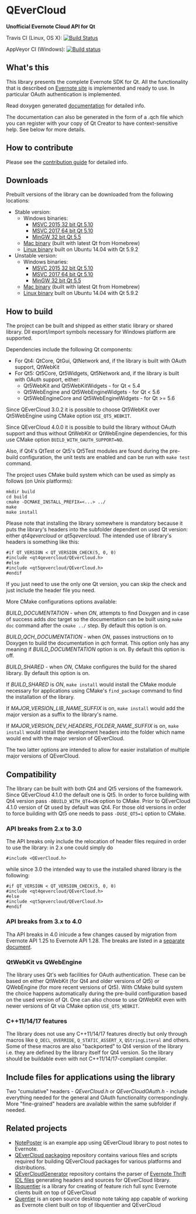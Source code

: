 QEverCloud
==========

**Unofficial Evernote Cloud API for Qt**

Travis CI (Linux, OS X): [![Build Status](https://travis-ci.org/d1vanov/QEverCloud.svg?branch=master)](https://travis-ci.org/d1vanov/QEverCloud)

AppVeyor CI (Windows): [![Build status](https://ci.appveyor.com/api/projects/status/75vtxm2o18u4atw0/branch/master?svg=true)](https://ci.appveyor.com/project/d1vanov/qevercloud/branch/master)

## What's this

This library presents the complete Evernote SDK for Qt.
All the functionality that is described on [Evernote site](http://dev.evernote.com/doc/)
is implemented and ready to use. In particular OAuth authentication is implemented.

Read doxygen generated [documentation](http://d1vanov.github.io/QEverCloud) for detailed info.

The documentation can also be generated in the form of a .qch file which you can register with
your copy of Qt Creator to have context-sensitive help. See below for more details.

## How to contribute

Please see the [contribution guide](CONTRIBUTING.md) for detailed info. 

## Downloads

Prebuilt versions of the library can be downloaded from the following locations:

 * Stable version:
   * Windows binaries:
     * [MSVC 2015 32 bit Qt 5.10](https://github.com/d1vanov/QEverCloud/releases/download/continuous-master/qevercloud-windows-qt510-VS2015_x86.zip)
     * [MSVC 2017 64 bit Qt 5.10](https://github.com/d1vanov/QEverCloud/releases/download/continuous-master/qevercloud-windows-qt510-VS2017_x64.zip)
     * [MinGW 32 bit Qt 5.5](https://github.com/d1vanov/QEverCloud/releases/download/continuous-master/qevercloud-windows-qt55-MinGW_x86.zip)
   * [Mac binary](https://github.com/d1vanov/QEverCloud/releases/download/continuous-master/qevercloud_mac_x86_64.zip) (built with latest Qt from Homebrew)
   * [Linux binary](https://github.com/d1vanov/QEverCloud/releases/download/continuous-master/qevercloud_linux_qt_592_x86_64.zip) built on Ubuntu 14.04 with Qt 5.9.2
 * Unstable version:
   * Windows binaries:
     * [MSVC 2015 32 bit Qt 5.10](https://github.com/d1vanov/QEverCloud/releases/download/continuous-development/qevercloud-windows-qt510-VS2015_x86.zip)
     * [MSVC 2017 64 bit Qt 5.10](https://github.com/d1vanov/QEverCloud/releases/download/continuous-development/qevercloud-windows-qt510-VS2017_x64.zip)
     * [MinGW 32 bit Qt 5.5](https://github.com/d1vanov/QEverCloud/releases/download/continuous-development/qevercloud-windows-qt55-MinGW_x86.zip)
   * [Mac binary](https://github.com/d1vanov/QEverCloud/releases/download/continuous-development/qevercloud_mac_x86_64.zip) (built with latest Qt from Homebrew)
   * [Linux binary](https://github.com/d1vanov/QEverCloud/releases/download/continuous-development/qevercloud_linux_qt_592_x86_64.zip) built on Ubuntu 14.04 with Qt 5.9.2

## How to build

The project can be built and shipped as either static library or shared library. Dll export/import symbols necessary for Windows platform are supported.

Dependencies include the following Qt components:
 * For Qt4: QtCore, QtGui, QtNetwork and, if the library is built with OAuth support, QtWebKit
 * For Qt5: Qt5Core, Qt5Widgets, Qt5Network and, if the library is built with OAuth support, either:
   * Qt5WebKit and Qt5WebKitWidgets - for Qt < 5.4
   * Qt5WebEngine and Qt5WebEngineWidgets - for Qt < 5.6
   * Qt5WebEngineCore and Qt5WebEngineWidgets - for Qt >= 5.6

Since QEverCloud 3.0.2 it is possible to choose Qt5WebKit over Qt5WebEngine using CMake option `USE_QT5_WEBKIT`.

Since QEverCloud 4.0.0 it is possible to build the library without OAuth support and thus without QtWebKit or QtWebEngine dependencies, for this use CMake option `BUILD_WITH_OAUTH_SUPPORT=NO`.

Also, if Qt4's QtTest or Qt5's Qt5Test modules are found during the pre-build configuration, the unit tests are enabled and can be run with `make test` command.

The project uses CMake build system which can be used as simply as follows (on Unix platforms):
```
mkdir build
cd build
cmake -DCMAKE_INSTALL_PREFIX=<...> ../
make
make install
```

Please note that installing the library somewhere is mandatory because it puts the library's headers into the subfolder dependent on used Qt version: either *qt4qevercloud* or *qt5qevercloud*. The intended use of library's headers is something like this:
```
#if QT_VERSION < QT_VERSION_CHECK(5, 0, 0)
#include <qt4qevercloud/QEverCloud.h>
#else
#include <qt5qevercloud/QEverCloud.h>
#endif
```

If you just need to use the only one Qt version, you can skip the check and just include the header file you need.

More CMake configurations options available:

*BUILD_DOCUMENTATION* - when *ON*, attempts to find Doxygen and in case of success adds *doc* target so the documentation can be built using `make doc` command after the `cmake ../` step. By default this option is on.

*BUILD_QCH_DOCUMENTATION* - when *ON*, passes instructions on to Doxygen to build the documentation in *qch* format. This option only has any meaning if *BUILD_DOCUMENTATION* option is on. By default this option is off.

*BUILD_SHARED* - when *ON*, CMake configures the build for the shared library. By default this option is on.

If *BUILD_SHARED* is *ON*, `make install` would install the CMake module necessary for applications using CMake's `find_package` command to find the installation of the library.

If *MAJOR_VERSION_LIB_NAME_SUFFIX* is on, `make install` would add the major version as a suffix to the library's name.

If *MAJOR_VERSION_DEV_HEADERS_FOLDER_NAME_SUFFIX* is on, `make install` would install the development headers into the folder which name would end with the major version of QEverCloud.

The two latter options are intended to allow for easier installation of multiple major versions of QEverCloud.

## Compatibility

The library can be built with both Qt4 and Qt5 versions of the framework. Since QEverCloud 4.1.0 the default one is Qt5. In order to force building with Qt4 version pass `-DBUILD_WITH_QT4=ON` option to CMake. Prior to QEverCloud 4.1.0 version of Qt used by default was Qt4. For those old versions in order to force building with Qt5 one needs to pass `-DUSE_QT5=1` option to CMake.

### API breaks from 2.x to 3.0

The API breaks only include the relocation of header files required in order to use the library: in 2.x one could simply do
```
#include <QEverCloud.h>
```
while since 3.0 the intended way to use the installed shared library is the following:
```
#if QT_VERSION < QT_VERSION_CHECK(5, 0, 0)
#include <qt4qevercloud/QEverCloud.h>
#else
#include <qt5qevercloud/QEverCloud.h>
#endif
```

### API breaks from 3.x to 4.0

Tha API breaks in 4.0 inlcude a few changes caused by migration from Evernote API 1.25 to Evernote API 1.28. The breaks are listed in a [separate document](API_breaks_3_to_4.md).

### QtWebKit vs QWebEngine

The library uses Qt's web facilities for OAuth authentication. These can be based on either QtWebKit (for Qt4 and older versions of Qt5) or QWebEngine (for more recent versions of Qt5). With CMake build system the choice happens automatically during the pre-build configuration based on the used version of Qt. One can also choose to use QtWebKit even with newer versions of Qt via CMake option `USE_QT5_WEBKIT`.

### C++11/14/17 features

The library does not use any C++11/14/17 features directly but only through macros like `Q_DECL_OVERRIDE`, `Q_STATIC_ASSERT_X`, `QStringLiteral` and others. Some of these macros are also "backported" to Qt4 version of the library i.e. they are defined by the library itself for Qt4 version. So the library should be buildable even with not C++11/14/17-compliant compiler.

## Include files for applications using the library

Two "cumulative" headers - *QEverCloud.h* or *QEverCloudOAuth.h* - include everything needed for the general and OAuth functionality correspondingly. More "fine-grained" headers are available within the same subfolder if needed.

## Related projects

* [NotePoster](https://github.com/d1vanov/QEverCloud-example-NotePoster) is an example app using QEverCloud library to post notes to Evernote.
* [QEverCloud packaging](https://github.com/d1vanov/QEverCloud-packaging) repository contains various files and scripts required for building QEverCloud packages for various platforms and distributions.
* [QEverCloudGenerator](https://github.com/d1vanov/QEverCloudGenerator) repository contains the parser of [Evernote Thrift IDL files](https://github.com/evernote/evernote-thrift) generating headers and sources for QEverCloud library.
* [libquentier](https://github.com/d1vanov/libquentier) is a library for creating of feature rich full sync Evernote clients built on top of QEverCloud
* [Quentier](https://github.com/d1vanov/quentier) is an open source desktop note taking app capable of working as Evernote client built on top of libquentier and QEverCloud

